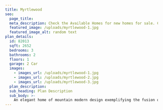 ```yaml
---
title: Myrtlewood
seo:
  page_title:
  meta_description: Check the Available Homes for new homes for sale. Constructed with quality craftmanship and materials in Green Bay, Wisconsin.
  featured_image: /uploads/myrtlewood-1.jpg
  featured_image_alt: random text
plan_details:
  id: 82013
  sqft: 2652
  bedrooms: 3
  bathrooms: 2
  floors: 1
  garage: 2 Car
  images:
    - images_url: /uploads/myrtlewood-1.jpg
    - images_url: /uploads/myrtlewood-2.jpg
    - images_url: /uploads/myrtlewood-3.jpg
  plan_description:
  sub_heading: Plan Description
  sub_body: >-
    An elegant home of mountain modern design exemplifying the fusion of the clean crisp linear look of a very modern design into a mountainous environment. Soaring expanse of glass and natural reclaimed wood allows the homeowner the open living environment sought after by most of today's homebuyers. Additionally, many very private spaces are incorporated within the design for the separation of lifestyles for each person of the family's individual requirements. There is even a safe room incorporated in the home for the safety of the family. Simply stated, an amazing statement of the homeowners lifestyle and status statement.
---
```

